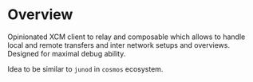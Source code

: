 # Overview

Opinionated XCM client to relay and composable which allows to handle local and remote transfers and inter network setups and overviews. Designed for maximal debug ability.

Idea to be similar to `junod` in `cosmos` ecosystem.
